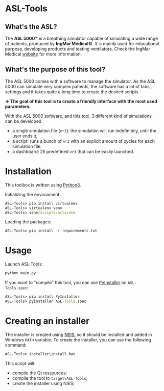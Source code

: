 # ASL-Tools

## What's the ASL?

The __ASL 5000&trade;__ is a breathing simulator capable of simulating a wide range of patients, produced by __IngMar Medical&copy;__.
It is mainly used for educational purpose, developing products and testing ventilators. Check the IngMar Medical [website](https://www.ingmarmed.com/product/asl-5000-breathing-simulator/) for more information.

## What's the purpose of this tool?

The ASL 5000 comes with a software to manage the simulator.
As the ASL 5000 can simulate very complex patients, the software has a lot of tabs, settings and it takes quite a long time to create the desired scripts.

**&rArr; The goal of this tool is to create a friendly interface with the most used parameters.**

With the ASL 5000 software, and this tool, 3 different kind of simulations can be developed:
- a single simulation file (`vr3`): the simulation will run indefinitely, until the user ends it;
- a script: runs a bunch of `vr3` with an explicit amount of cycles for each simulation file;
- a dashboard: 25 predefined `vr3` that can be easily launched.

# Installation

This toolbox is written using [Python3](https://www.python.org/downloads/).

Initializing the environment:
```cmd
ASL-Tools> pip install virtualenv
ASL-Tools> virtualenv venv
ASL-Tools> venv/Scripts/activate
```

Loading the packages:
```cmd
ASL-Tools> pip install -r requirements.txt
```

# Usage

Launch ASL-Tools:
```cmd
python main.py
```

If you want to "compile" this tool, you can use [PyInstaller](https://www.pyinstaller.org) on `ASL-Tools.spec`:
```cmd
ASL-Tools> pip install PyInstaller
ASL-Tools> pyinstaller ASL-Tools.spec
```

# Creating an installer

The installer is created using [NSIS](https://nsis.sourceforge.io/Download), so it should be installed and added in Windows `PATH` variable.
To create the installer, you can use the following command:
```cmd
ASL-Tools> installer\install.bat
```

This script will:
- compile the Qt ressources;
- compile the tool to `target\ASL-Tools`;
- create the installer using NSIS;
